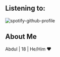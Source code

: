 ## Listening to:

![spotify-github-profile](https://spotify-github-profile.vercel.app/api/view?uid=ozm1250i7gcbvvkxi0mr5ahvq&cover_image=true&theme=novatorem)


## About Me

Abdul | 18 | He/Him ❤
